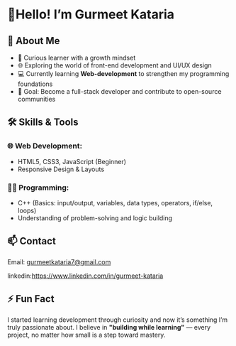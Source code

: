 # 👋Hello! I’m Gurmeet Kataria

## 💼 About Me

- 🧠 Curious learner with a growth mindset  
- 🌐 Exploring the world of front-end development and UI/UX design  
- 💻 Currently learning **Web-development** to strengthen my programming foundations  
- 🎯 Goal: Become a full-stack developer and contribute to open-source communities

## 🛠️ Skills & Tools

### 🌐 Web Development:
- HTML5, CSS3, JavaScript (Beginner)
- Responsive Design & Layouts

### 👨‍💻 Programming: 
- C++ (Basics: input/output, variables, data types, operators, if/else, loops)
- Understanding of problem-solving and logic building


## 📫 Contact
Email: gurmeetkataria7@gmail.com

linkedin:https://www.linkedin.com/in/gurmeet-kataria

## ⚡ Fun Fact
I started learning development through curiosity and now it’s something I’m truly passionate about. I believe in **"building while learning"** — every project, no matter how small is a step toward mastery.
 

